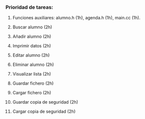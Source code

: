 ### Prioridad de tareas:

1. Funciones auxiliares: alumno.h (1h), agenda.h (1h), main.cc (1h).

2. Buscar alumno (2h)

3. Añadir alumno (2h)

4. Imprimir datos (2h)

5. Editar alumno (2h)

6. Eliminar alumno (2h)

7. Visualizar lista (2h)

8. Guardar fichero (2h)

9. Cargar fichero (2h)

10. Guardar copia de seguridad (2h)

11. Cargar copia de seguridad (2h)